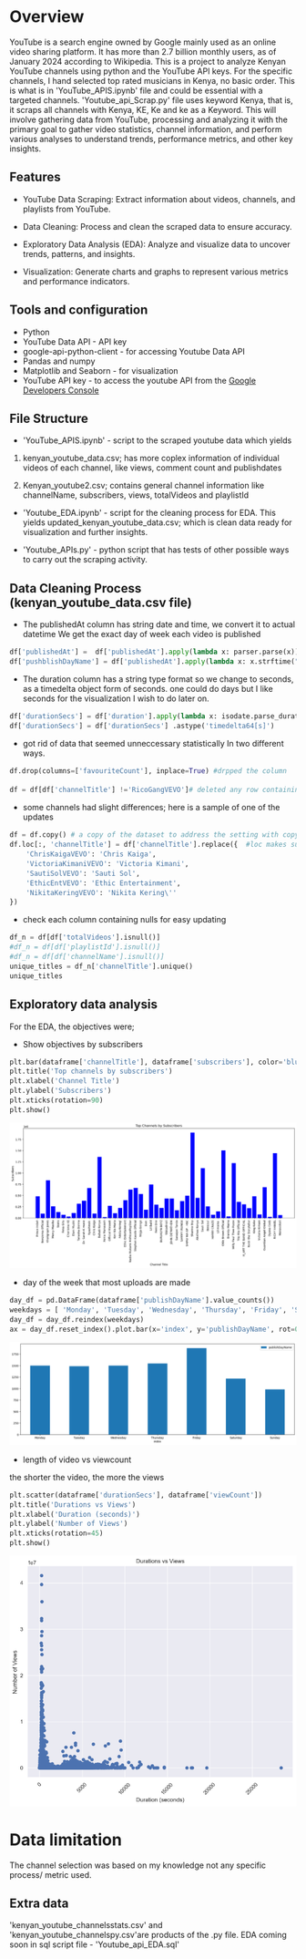 # Overview

YouTube is a search engine owned by Google mainly used as an online video sharing platform. It has more than 2.7 billion monthly users, as of January 2024 according to Wikipedia. 
This is a project to analyze Kenyan YouTube channels using python and the YouTube API keys. For the specific channels, I hand selected top rated musicians in Kenya, no basic order. This is what is in 'YouTube_APIS.ipynb' file and could be essential with a targeted channels. 'Youtube_api_Scrap.py' file uses keyword Kenya, that is, it scraps all channels with Kenya, KE, Ke and ke as a Keyword. 
This will involve gathering data from YouTube, processing and analyzing it with the primary goal to gather video statistics, channel information, and perform various analyses to understand trends, performance metrics, and other key insights.

## Features

* YouTube Data Scraping: Extract information about videos, channels, and playlists from YouTube.

* Data Cleaning: Process and clean the scraped data to ensure accuracy.

* Exploratory Data Analysis (EDA): Analyze and visualize data to uncover trends, patterns, and insights.

* Visualization: Generate charts and graphs to represent various metrics and performance indicators.

## Tools and configuration

* Python
* YouTube Data API - API key 
* google-api-python-client - for accessing Youtube Data API
* Pandas and numpy
* Matplotlib and Seaborn - for visualization
* YouTube API key - to access the youtube API from the [Google Developers Console](https://developers.google.com/youtube/v3/getting-started)


## File Structure

- 'YouTube_APIS.ipynb' - script to the scraped youtube data which yields 
1. kenyan_youtube_data.csv; has more coplex information of individual videos of each channel, like views, comment count and publishdates

2. Kenyan_youtube2.csv; contains general channel information like channelName, subscribers,	views, totalVideos and playlistId


- 'Youtube_EDA.ipynb' - script for the cleaning process for EDA. This yields updated_kenyan_youtube_data.csv; which is clean data ready for visualization and further insights.

- 'Youtube_APIs.py' - python script that has tests of other possible ways to carry out the scraping activity.

## Data Cleaning Process (kenyan_youtube_data.csv file)

* The publishedAt column has string date and time, we convert it to actual datetime
We get the exact day of week each video is published
```python
df['publishedAt'] =  df['publishedAt'].apply(lambda x: parser.parse(x)) #to a datetime data type
df['pushblishDayName'] = df['publishedAt'].apply(lambda x: x.strftime("%A")) #to day of week
```

* The duration column has a string type format so we change to seconds, as a timedelta object form of seconds. one could do days but I like seconds for the visualization I wish to do later on.
```python
df['durationSecs'] = df['duration'].apply(lambda x: isodate.parse_duration(x))
df['durationSecs'] = df['durationSecs'] .astype('timedelta64[s]')
```

* got rid of data that seemed unneccessary statistically
In two different ways.

```python
df.drop(columns=['favouriteCount'], inplace=True) #drpped the column

df = df[df['channelTitle'] !='RicoGangVEVO']# deleted any row containing information on RicoGangVEVO
```

* some channels had slight differences; here is a sample of one of the updates

```python
df = df.copy() # a copy of the dataset to address the setting with copy warning since this is a sample of the dataframe
df.loc[:, 'channelTitle'] = df['channelTitle'].replace({  #loc makes sure we use the set dataframe safely
    'ChrisKaigaVEVO': 'Chris Kaiga',
    'VictoriaKimaniVEVO': 'Victoria Kimani',
    'SautiSolVEVO': 'Sauti Sol',
    'EthicEntVEVO': 'Ethic Entertainment',
    'NikitaKeringVEVO': 'Nikita Kering\''
})
```

* check each column containing nulls for easy updating


```python
df_n = df[df['totalVideos'].isnull()]
#df_n = df[df['playlistId'].isnull()]
#df_n = df[df['channelName'].isnull()]
unique_titles = df_n['channelTitle'].unique()
unique_titles
```

## Exploratory data analysis

For the EDA, the objectives were;

* Show objectives by subscribers
```python
plt.bar(dataframe['channelTitle'], dataframe['subscribers'], color='blue')
plt.title('Top channels by subscribers')
plt.xlabel('Channel Title')
plt.ylabel('Subscribers')
plt.xticks(rotation=90)
plt.show()
```

![Top channels by subs](image.png)

* day of the week that most uploads are made

```python
day_df = pd.DataFrame(dataframe['publishDayName'].value_counts())
weekdays = [ 'Monday', 'Tuesday', 'Wednesday', 'Thursday', 'Friday', 'Saturday', 'Sunday']
day_df = day_df.reindex(weekdays)
ax = day_df.reset_index().plot.bar(x='index', y='publishDayName', rot=0)
```

![Friday](image-1.png)

* length of video vs viewcount

the shorter the video, the more the views
```python
plt.scatter(dataframe['durationSecs'], dataframe['viewCount'])
plt.title('Durations vs Views')
plt.xlabel('Duration (seconds)')
plt.ylabel('Number of Views')
plt.xticks(rotation=45)
plt.show()
```

![alt text](image-2.png)



# Data limitation

The channel selection was based on my knowledge not any specific process/ metric used.


## Extra data

'kenyan_youtube_channelsstats.csv' and 'kenyan_youtube_channelspy.csv'are products of the .py file. 
EDA coming soon in sql script file - 'Youtube_api_EDA.sql'